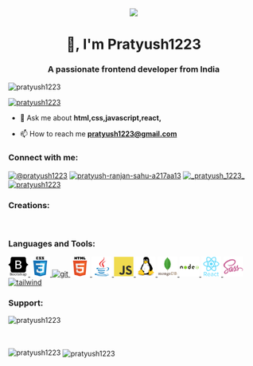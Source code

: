 <div align="center">
<img src="https://rishavanand.github.io/static/images/greetings.gif" align="center" style="width: 50%" />
</div> 
<h1 align="center"> 👋, I'm Pratyush1223</h1>
<h3 align="center">A passionate frontend developer from India</h3>

<p align="left"> <img src="https://komarev.com/ghpvc/?username=pratyush1223&label=Profile%20views&color=0e75b6&style=flat" alt="pratyush1223" /> </p>

<p align="left"> <a href="https://github.com/ryo-ma/github-profile-trophy"><img src="https://github-profile-trophy.vercel.app/?username=pratyush1223" alt="pratyush1223" /></a> </p>

- 💬 Ask me about **html,css,javascript,react,**

- 📫 How to reach me **pratyush1223@gmail.com**

<h3 align="left">Connect with me:</h3>
<p align="left">
<a href="https://twitter.com/@pratyush1223" target="blank"><img align="center" src="https://raw.githubusercontent.com/rahuldkjain/github-profile-readme-generator/master/src/images/icons/Social/twitter.svg" alt="@pratyush1223" height="30" width="40" /></a>
<a href="https://linkedin.com/in/pratyush-ranjan-sahu-a217aa13" target="blank"><img align="center" src="https://raw.githubusercontent.com/rahuldkjain/github-profile-readme-generator/master/src/images/icons/Social/linked-in-alt.svg" alt="pratyush-ranjan-sahu-a217aa13" height="30" width="40" /></a>
<a href="https://instagram.com/_pratyush_1223_" target="blank"><img align="center" src="https://raw.githubusercontent.com/rahuldkjain/github-profile-readme-generator/master/src/images/icons/Social/instagram.svg" alt="_pratyush_1223_" height="30" width="40" /></a>
<a href="https://www.codechef.com/users/pratyush1223" target="blank"><img align="center" src="https://cdn.jsdelivr.net/npm/simple-icons@3.1.0/icons/codechef.svg" alt="pratyush1223" height="30" width="40" /></a>
</p>
<h3 align="left">Creations:</h3>
<img arc="https://github.com/pratyush1223/pratyush1223/assets/79434449/4627a062-20d3-488f-a5d1-fa79b8b61dce">
<h3 align="left">Languages and Tools:</h3>
<p align="left"> <a href="https://getbootstrap.com" target="_blank" rel="noreferrer"> <img src="https://raw.githubusercontent.com/devicons/devicon/master/icons/bootstrap/bootstrap-plain-wordmark.svg" alt="bootstrap" width="40" height="40"/> </a> <a href="https://www.w3schools.com/css/" target="_blank" rel="noreferrer"> <img src="https://raw.githubusercontent.com/devicons/devicon/master/icons/css3/css3-original-wordmark.svg" alt="css3" width="40" height="40"/> </a> <a href="https://git-scm.com/" target="_blank" rel="noreferrer"> <img src="https://www.vectorlogo.zone/logos/git-scm/git-scm-icon.svg" alt="git" width="40" height="40"/> </a> <a href="https://www.w3.org/html/" target="_blank" rel="noreferrer"> <img src="https://raw.githubusercontent.com/devicons/devicon/master/icons/html5/html5-original-wordmark.svg" alt="html5" width="40" height="40"/> </a> <a href="https://www.java.com" target="_blank" rel="noreferrer"> <img src="https://raw.githubusercontent.com/devicons/devicon/master/icons/java/java-original.svg" alt="java" width="40" height="40"/> </a> <a href="https://developer.mozilla.org/en-US/docs/Web/JavaScript" target="_blank" rel="noreferrer"> <img src="https://raw.githubusercontent.com/devicons/devicon/master/icons/javascript/javascript-original.svg" alt="javascript" width="40" height="40"/> </a> <a href="https://www.linux.org/" target="_blank" rel="noreferrer"> <img src="https://raw.githubusercontent.com/devicons/devicon/master/icons/linux/linux-original.svg" alt="linux" width="40" height="40"/> </a> <a href="https://www.mongodb.com/" target="_blank" rel="noreferrer"> <img src="https://raw.githubusercontent.com/devicons/devicon/master/icons/mongodb/mongodb-original-wordmark.svg" alt="mongodb" width="40" height="40"/> </a> <a href="https://nodejs.org" target="_blank" rel="noreferrer"> <img src="https://raw.githubusercontent.com/devicons/devicon/master/icons/nodejs/nodejs-original-wordmark.svg" alt="nodejs" width="40" height="40"/> </a> <a href="https://reactjs.org/" target="_blank" rel="noreferrer"> <img src="https://raw.githubusercontent.com/devicons/devicon/master/icons/react/react-original-wordmark.svg" alt="react" width="40" height="40"/> </a> <a href="https://sass-lang.com" target="_blank" rel="noreferrer"> <img src="https://raw.githubusercontent.com/devicons/devicon/master/icons/sass/sass-original.svg" alt="sass" width="40" height="40"/> </a> <a href="https://tailwindcss.com/" target="_blank" rel="noreferrer"> <img src="https://www.vectorlogo.zone/logos/tailwindcss/tailwindcss-icon.svg" alt="tailwind" width="40" height="40"/> </a> </p>

<h3 align="left">Support:</h3>
<p><a href="https://www.buymeacoffee.com/pratyush1223"> <img align="left" src="https://cdn.buymeacoffee.com/buttons/v2/default-yellow.png" height="50" width="210" alt="pratyush1223" /></a></p><br><br><br>

<p><img align="left" src="https://github-readme-stats.vercel.app/api/top-langs?username=pratyush1223&show_icons=true&locale=en&layout=compact" alt="pratyush1223" /></p>

<p>&nbsp;<img align="center" src="https://github-readme-stats.vercel.app/api?username=pratyush1223&show_icons=true&locale=en" alt="pratyush1223" /></p>
